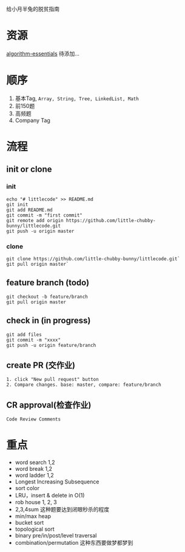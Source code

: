 

给小月半兔的脱贫指南

# 资源

[algorithm-essentials](https://soulmachine.gitbooks.io/algorithm-essentials/content/java/)
待添加...

# 顺序
1. 基本Tag, `Array, String, Tree, LinkedList, Math`
2. 前150题
3. 高频题
4. Company Tag

# 流程

## init or clone
### init

```
echo "# littlecode" >> README.md
git init
git add README.md
git commit -m "first commit"
git remote add origin https://github.com/little-chubby-bunny/littlecode.git
git push -u origin master
```

### clone

```
git clone https://github.com/little-chubby-bunny/littlecode.git`
git pull origin master`
```


## feature branch (todo)

```
git checkout -b feature/branch
git pull origin master
```

## check in (in progress)

```
git add files
git commit -m "xxxx"
git push -u origin feature/branch
```

## create PR (交作业)

```
1. click "New pull request" button
2. Compare changes. base: master, compare: feature/branch
```

## CR approval(检查作业)
`Code Review Comments`

# 重点
- word search 1,2 
- word break 1,2
- word ladder 1,2 
- Longest Increasing Subsequence 
- sort color
- LRU，insert & delete in O(1)
- rob house 1, 2, 3 
- 2,3,4sum 这种题要达到闭眼秒杀的程度
- min/max heap 
- bucket sort 
- topological sort 
- binary pre/in/post/level traversal 
- combination/permutation 这种东西要做梦都梦到

